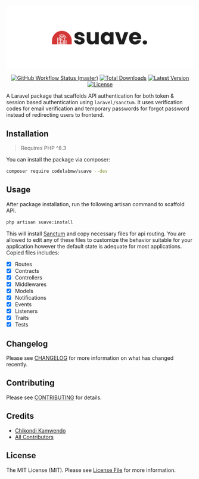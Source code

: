 <p align="center">
    <img src="art/suave-banner.png" alt="Suave">
    <p align="center">
        <a href="https://github.com/codelabmw/suave/actions"><img alt="GitHub Workflow Status (master)" src="https://github.com/codelabmw/suave/actions/workflows/run-tests.yml/badge.svg"></a>
        <a href="https://packagist.org/packages/codelabmw/suave"><img alt="Total Downloads" src="https://img.shields.io/packagist/dt/codelabmw/suave"></a>
        <a href="https://packagist.org/packages/codelabmw/suave"><img alt="Latest Version" src="https://img.shields.io/packagist/v/codelabmw/suave"></a>
        <a href="https://packagist.org/packages/codelabmw/suave"><img alt="License" src="https://img.shields.io/packagist/l/codelabmw/suave"></a>
    </p>
</p>

A Laravel package that scaffolds API authentication for both token & session based authentication using `laravel/sanctum`. It uses verification codes for email verification and temporary passwords for forgot password instead of redirecting users to frontend.

## Installation

> Requires PHP ^8.3

You can install the package via composer:

```bash
composer require codelabmw/suave --dev
```

## Usage

After package installation, run the following artisan command to scaffold API.

```bash
php artisan suave:install
```

This will install [Sanctum](https://laravel.com/docs/11.x/sanctum) and copy necessary files for api routing. You are allowed to edit any of these files to customize the behavior suitable for your application however the default state is adequate for most applications. Copied files includes:

- [x] Routes
- [x] Contracts
- [x] Controllers
- [x] Middlewares
- [x] Models
- [x] Notifications
- [x] Events
- [x] Listeners
- [x] Traits
- [x] Tests

## Changelog

Please see [CHANGELOG](CHANGELOG.md) for more information on what has changed recently.

## Contributing

Please see [CONTRIBUTING](CONTRIBUTING.md) for details.

## Credits

- [Chikondi Kamwendo](https://github.com/kondi3)
- [All Contributors](../../contributors)

## License

The MIT License (MIT). Please see [License File](LICENSE.md) for more information.
